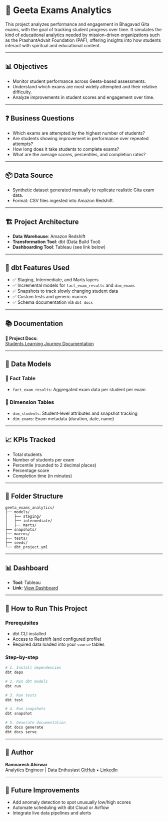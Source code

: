 # 📘 Geeta Exams Analytics

This project analyzes performance and engagement in Bhagavad Gita exams, with the goal of tracking student progress over time. It simulates the kind of educational analytics needed by mission-driven organizations such as the PrashantAdvait Foundation (PAF), offering insights into how students interact with spiritual and educational content.

---

## 📊 Objectives

- Monitor student performance across Geeta-based assessments.
- Understand which exams are most widely attempted and their relative difficulty.
- Analyze improvements in student scores and engagement over time.

---

## ❓ Business Questions

- Which exams are attempted by the highest number of students?
- Are students showing improvement in performance over repeated attempts?
- How long does it take students to complete exams?
- What are the average scores, percentiles, and completion rates?

---

## 📦 Data Source

- Synthetic dataset generated manually to replicate realistic Gita exam data.
- Format: CSV files ingested into Amazon Redshift.

---

## 🏗️ Project Architecture

- **Data Warehouse**: Amazon Redshift  
- **Transformation Tool**: dbt (Data Build Tool)
- **Dashboarding Tool**: Tableau (see link below)

---

## 🧱 dbt Features Used

- ✅ Staging, Intermediate, and Marts layers
- ✅ Incremental models for `fact_exam_results` and `dim_exams`
- ✅ Snapshots to track slowly changing student data
- ✅ Custom tests and generic macros
- ✅ Schema documentation via `dbt docs`

---

## 📚 Documentation

**🔗 Project Docs:**  
[Students Learning Journey Documentation](https://ramnaresh-ahi.github.io/geeta_exams_analytics/)

---

## 🧩 Data Models

### 🧾 Fact Table
- `fact_exam_results`: Aggregated exam data per student per exam

### 🧾 Dimension Tables
- `dim_students`: Student-level attributes and snapshot tracking
- `dim_exams`: Exam metadata (duration, date, name)

---

## 📈 KPIs Tracked

- Total students
- Number of students per exam
- Percentile (rounded to 2 decimal places)
- Percentage score
- Completion time (in minutes)

---

## 📁 Folder Structure

```plaintext
geeta_exams_analytics/
├── models/
│   ├── staging/
│   ├── intermediate/
│   ├── marts/
├── snapshots/
├── macros/
├── tests/
├── seeds/
└── dbt_project.yml
```

---

## 📊 Dashboard

- **Tool**: Tableau  
- **Link**: [View Dashboard](https://github.com/ramnaresh-ahi/geeta_exams_analytics/blob/main/Images/geeta_exams_analytics_dashboard.png)

---

## 🚀 How to Run This Project

### Prerequisites

- dbt CLI installed
- Access to Redshift (and configured profile)
- Required data loaded into your `source` tables

### Step-by-step

```bash
# 1. Install dependencies
dbt deps

# 2. Run dbt models
dbt run

# 3. Run tests
dbt test

# 4. Run snapshots
dbt snapshot

# 5. Generate documentation
dbt docs generate
dbt docs serve
```

---

## 👤 Author

**Ramnaresh Ahirwar**  
Analytics Engineer | Data Enthusiast 
[GitHub](https://github.com/ramnaresh-ahi) • [LinkedIn](https://www.linkedin.com/in/ramnaresh-ahirwar-77abc/)

---

## 🏁 Future Improvements

- Add anomaly detection to spot unusually low/high scores  
- Automate scheduling with dbt Cloud or Airflow  
- Integrate live data pipelines and alerts

